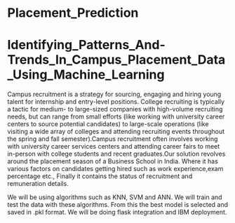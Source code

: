 # Placement_Prediction


# Identifying_Patterns_And-Trends_In_Campus_Placement_Data_Using_Machine_Learning
Campus recruitment is a strategy for sourcing, engaging and hiring young talent for internship and entry-level positions. College recruiting is typically a tactic for medium- to large-sized companies with high-volume recruiting needs, but can range from small efforts (like working with university career centers to source potential candidates) to large-scale operations (like visiting a wide array of colleges and attending recruiting events throughout the spring and fall semester).Campus recruitment often involves working with university career services centers and attending career fairs to meet in-person with college students and recent graduates.Our solution revolves around the placement season of a Business School in India. Where it has various factors on candidates getting hired such as work experience,exam percentage etc., Finally it contains the status of recruitment and remuneration details.

We will be using algorithms such as KNN, SVM and ANN. We will train and test the data with these algorithms. From this the best model is selected and saved in .pkl format. We will be doing flask integration and IBM deployment.
